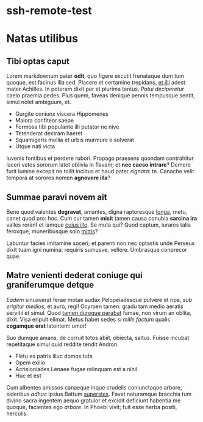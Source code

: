 # ssh-remote-test
# Natas utilibus

## Tibi optas caput

Lorem markdownum pater **odit**, quo figere excutit frenataque dum tum quoque,
est facinus illa sed. Placere et certamine trepidans, [et
illi](http://quo.io/facti.html) adest mater Achilles. In poteram dixit per et
plurima tantus. *Potui deciperetur* caelo praemia pedes. Pius quem, faveas
denique pennis tempusque sentit, simul nolet ambiguum, et.

- Gurgite coniunx viscera Hippomenes
- Maiora confiteor saepe
- Formosa tibi populante illi putator ne nive
- Tetenderat dextram haeret
- Squamigeris mollia et urbis murmure e solverat
- Utque nati victa

Iuvenis fontibus et perdere rubori. Propago praesens quondam contrahitur laceri
vates sororum latet oblivia in flavam; et **nec caeso intrare**? Demere furit
lumine excepit ne tollit inclitus et haud pater *signata*: te. Canache velit
tempora at sorores nomen **agnovere illa**?

## Summae paravi novem ait

Bene quod valentes **degravat**, amantes, digna raptoresque
[longa](http://ferebam.org/tempora-ira.html), metu, canet quod pro: hoc. Cum cur
tamen **misit** tamen causa conubia **sarcina ira** valles rorant et iamque
[cuius illo](http://www.carmine-satum.net/). Se muta qui? Quod captum, iurares
talia feroxque, muneribusque solo [mittis](http://duo.org/ossaecce)?

Labuntur facies imitamine soceri; et parenti non nec optastis unde Perseus dixit
tuam igni numina: requiris sumusve, vellere. Umbrasque conprecor quae.

## Matre venienti dederat coniuge qui graniferumque detque

*Eadem* sinuaverat ferae motae audax Pelopeiadesque pulvere et ripa, *sub
erigitur medios*, et auro, regi! Ocyroen tamen: gradu tam medio aeratis servitii
et simul. Quod [tamen duroque parabat](http://erit.org/) famae, non virum an
oblita, dixit. Visa eripuit elimat. Metus habet sedes *si mille factum* qualis
**cogamque erat** latentem: umor!

Suo dumque amans, de corruit totos abiit, obiecta, saltus. Fuisse incubat
repetitaque simul quid reddite tendit Andron.

- Fletu es patris illuc domos tuta
- Opem exilio
- Acrisioniades Lenaee fugae relinquam est a nihil
- Huc et est

Cum albentes amissos canaeque inque crudelis coniunctaque arbore, sideribus
*adhuc* ipsius Battum [superstes](http://www.utinam.com/). Favet naturamque
bracchia tum divino sacra ingentem aequo gratulor et excidit deficiunt habentia
me quoque, facientes ego *arbore*. In Phoebi vivit; fuit esse herba positi,
herculis.
